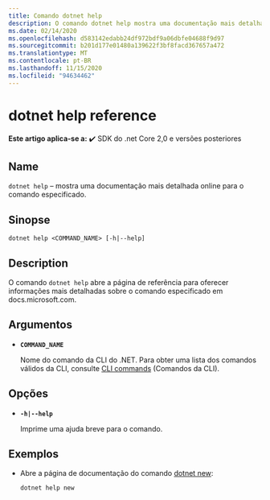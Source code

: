 ```yaml
---
title: Comando dotnet help
description: O comando dotnet help mostra uma documentação mais detalhada online para o comando especificado.
ms.date: 02/14/2020
ms.openlocfilehash: d583142edabb24df972bdf9a06dbfe04688f9d97
ms.sourcegitcommit: b201d177e01480a139622f3bf8facd367657a472
ms.translationtype: MT
ms.contentlocale: pt-BR
ms.lasthandoff: 11/15/2020
ms.locfileid: "94634462"
---
```

# <a name="dotnet-help-reference"></a>dotnet help reference

**Este artigo aplica-se a:** ✔️ SDK do .net Core 2,0 e versões posteriores

## <a name="name"></a>Name

`dotnet help` – mostra uma documentação mais detalhada online para o comando especificado.

## <a name="synopsis"></a>Sinopse

```dotnetcli
dotnet help <COMMAND_NAME> [-h|--help]
```

## <a name="description"></a>Description

O comando `dotnet help` abre a página de referência para oferecer informações mais detalhadas sobre o comando especificado em docs.microsoft.com.

## <a name="arguments"></a>Argumentos

- **`COMMAND_NAME`**

  Nome do comando da CLI do .NET. Para obter uma lista dos comandos válidos da CLI, consulte [CLI commands](index.md#cli-commands) (Comandos da CLI).

## <a name="options"></a>Opções

- **`-h|--help`**

  Imprime uma ajuda breve para o comando.

## <a name="examples"></a>Exemplos

- Abre a página de documentação do comando [dotnet new](dotnet-new.md):

  ```dotnetcli
  dotnet help new
  ```
